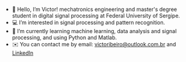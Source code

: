 - 👋 Hello, I’m Victor! mechatronics engineering and master's degree student in digital signal processing at Federal University of Sergipe.
- 💻 I’m interested in signal processing and pattern recognition.
- 📕 I’m currently learning machine learning, data analysis and signal processing, and using Python and Matlab.
- ✉️ You can contact me by email: victoribeiro@outlook.com.br and [LinkedIn](https://www.linkedin.com/in/victoribeiro/)

<!---
victoribeir0/victoribeir0 is a ✨ special ✨ repository because its `README.md` (this file) appears on your GitHub profile.
You can click the Preview link to take a look at your changes.
--->
